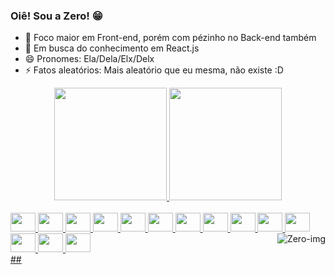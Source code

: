 ### Oiê! Sou a Zero! 😁

- 🔭 Foco maior em Front-end, porém com pézinho no Back-end também
- 🌱 Em busca do conhecimento em React.js
- 😄 Pronomes: Ela/Dela/Elx/Delx
- ⚡ Fatos aleatórios: Mais aleatório que eu mesma, não existe :D

<div align="center">
  <a href="https://github.com/ZeroLie">
  <img height="180em" src="https://github-readme-stats.vercel.app/api?username=ZeroLie&show_icons=true&theme=tokyonight&include_all_commits=true&count_private=true"/>
  <img height="180em" src="https://github-readme-stats.vercel.app/api/top-langs/?username=ZeroLie&layout=compact&langs_count=7&theme=tokyonight"/>
</div>

<div style="display: inline_block"><br>
  <img align="center alt="Zero-Bootstrap" height="30" width="40" src="https://cdn.jsdelivr.net/gh/devicons/devicon/icons/bootstrap/bootstrap-original.svg"/>
  <img align="center alt="Zero-Code" height="30" width="40" src="https://cdn.jsdelivr.net/gh/devicons/devicon/icons/codeigniter/codeigniter-plain.svg"/>
  <img align="center alt="Zero-CSS" height="30" width="40" src="https://cdn.jsdelivr.net/gh/devicons/devicon/icons/css3/css3-original.svg"/>
  <img align="center alt="Zero-Figma" height="30" width="40" src="https://cdn.jsdelivr.net/gh/devicons/devicon/icons/figma/figma-original.svg"/>
  <img align="center alt="Zero-Hub" height="30" width="40" src="https://cdn.jsdelivr.net/gh/devicons/devicon/icons/github/github-original.svg"/>
  <img align="center alt="Zero-HMTL" height="30" width="40" src="https://cdn.jsdelivr.net/gh/devicons/devicon/icons/html5/html5-original.svg"/>
  <img align="center alt="Zero-JS" height="30" width="40" src="https://cdn.jsdelivr.net/gh/devicons/devicon/icons/javascript/javascript-original.svg"/>
  <img align="center alt="Zero-UI" height="30" width="40" src="https://cdn.jsdelivr.net/gh/devicons/devicon/icons/materialui/materialui-original.svg"/>
  <img align="center alt="Zero-Mysql" height="30" width="40" src="https://cdn.jsdelivr.net/gh/devicons/devicon/icons/mysql/mysql-original.svg"/>
  <img align="center alt="Zero-PHP" height="30" width="40" src="https://cdn.jsdelivr.net/gh/devicons/devicon/icons/php/php-original.svg"/>
  <img align="center alt="Zero-Photo" height="30" width="40" src="https://cdn.jsdelivr.net/gh/devicons/devicon/icons/photoshop/photoshop-plain.svg"/>
  <img align="center alt="Zero-React" height="30" width="40" src="https://cdn.jsdelivr.net/gh/devicons/devicon/icons/react/react-original.svg"/>
  <img align="center alt="Zero-Sqlite" height="30" width="40" src="https://cdn.jsdelivr.net/gh/devicons/devicon/icons/sqlite/sqlite-original.svg"/>
  <img align="center alt="Zero-Vscode" height="30" width="40" src="https://cdn.jsdelivr.net/gh/devicons/devicon/icons/vscode/vscode-original.svg"/>
  <img src="https://tenor.com/view/diabolik-lovers-ayato-gif-5400977" align="right" alt="Zero-img"/>
</div>
  ##

<div> 

</div>


